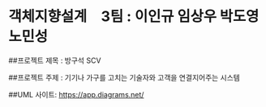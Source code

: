 객체지향설계　3팀 : 이인규 임상우 박도영 노민성
=================================================
##프로젝트 제목 : 방구석 SCV      

##프로젝트 주제 : 기기나 가구를 고치는 기술자와 고객을 연결지어주는 시스템

##UML 사이트: https://app.diagrams.net/
